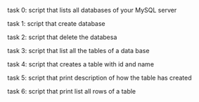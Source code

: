 task 0: script that lists all databases of your MySQL server

task 1: script that create database

task 2: script that delete the databesa

task 3: script that list all the tables of a data base

task 4: script that creates a table with id and name

task 5: script that print description of how the table has created

task 6:  script that print list all rows of a table